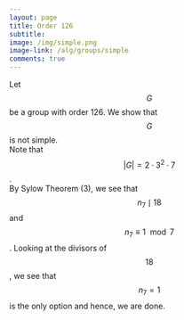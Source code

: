 ```yaml
---
layout: page
title: Order 126
subtitle: 
image: /img/simple.png
image-link: /alg/groups/simple
comments: true
---
```

Let $$G$$ be a group with order 126. We show that $$G$$ is not simple.  
Note that $$|G| = 2\cdot3^2\cdot7$$.  
By Sylow Theorem (3), we see that $$n_7 \mid 18$$ and $$n_7 \equiv 1 \mod 7$$. Looking at the divisors of $$18$$, we see that $$n_7 = 1$$ is the only option and hence, we are done.